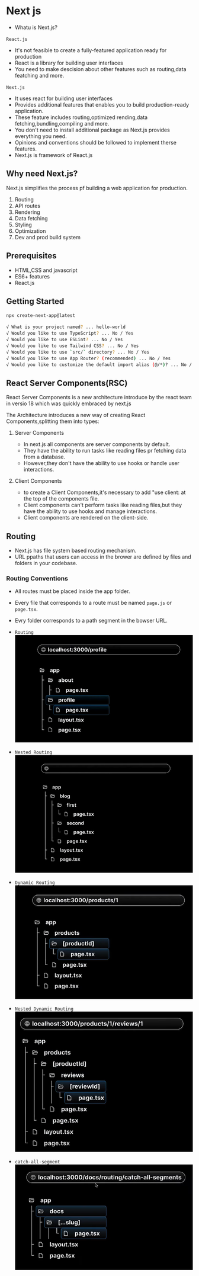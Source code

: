 # Next js

* Whatu is Next.js?

`React.js`

* It's not feasible to create a fully-featured application ready for production
* React is a library for building user interfaces
* You need to make descision about other features such as routing,data featching and more.

`Next.js`

* It uses react for building user interfaces
* Provides additional features that enables you to build production-ready application.
* These feature includes routing,optimized rending,data fetching,bundling,compiling and more.
* You don't need to install additional package as Next.js provides everything you need.
* Opinions and conventions should be followed to implement therse features.
* Next.js is framework of React.js

## Why need Next.js?

Next.js simplifies the process pf building a web application for production.

1. Routing
2. API routes
3. Rendering
4. Data fetching
5. Styling
6. Optimization
7. Dev and prod build system

## Prerequisites

* HTML,CSS and javascript
* ES6+ features
* React.js

## Getting Started

```bash
npx create-next-app@latest 
```

```bash
√ What is your project named? ... hello-world
√ Would you like to use TypeScript? ... No / Yes
√ Would you like to use ESLint? ... No / Yes
√ Would you like to use Tailwind CSS? ... No / Yes
√ Would you like to use `src/` directory? ... No / Yes
√ Would you like to use App Router? (recommended) ... No / Yes
√ Would you like to customize the default import alias (@/*)? ... No / Yes 
```

## React Server Components(RSC)

React Server Components is a new architecture introduce by the react team in versio 18 which was quickly embraced by next.js

The Architecture introduces a new way of creating React Components,splitting them into types:

1. Server Components

    * In next.js all components are server components by default.
    * They have the ability to run tasks like reading files pr fetching data from a database.
    * However,they don't have the ability to use hooks or handle user interactions.

2. Client Components
   * to create a Client Components,it's necessary to add "use client: at the top of the components file.
   * Client components can't perform tasks like reading files,but they have the ability to use hooks and manage interactions.
   * Client components are rendered on the client-side.

## Routing

* Next.js has file system based routing mechanism.
* URL ppaths that users can access in the brower are defined by files and folders in your codebase.

### Routing Conventions

* All routes must be placed inside the app folder.
* Every file that corresponds to a route must be named `page.js` or `page.tsx`.
* Evry folder corresponds to a path segment in the bowser URL.

* `Routing`
![alt text](image.png)

* `Nested Routing`
![alt text](image-1.png)

* `Dynamic Routing`
![alt text](image-2.png)

* `Nested Dynamic Routing`
![alt text](image-3.png)

* `catch-all-segment`
![alt text](image-4.png)
